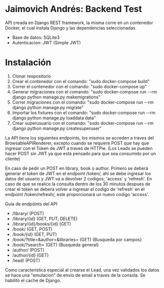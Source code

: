 # Jaimovich Andrés: Backend Test

API creada en Django REST framework, la misma corre en un contenedor Docker, el cual instala Django y las dependencias seleccionadas.

- Base de datos: SQLite3
- Autenticacion: JWT (Simple JWT)

# Instalación
1. Clonar respositorio
2. Crear el contenedor con el comando: "sudo docker-compose build"
3. Correr el contenedor con el comando: "sudo docker-compose up"
4. Generar migraciones con el comando: "sudo docker-compose run --rm django python manage.py makemigrations"
5. Correr migraciones con el comando: "sudo docker-compose run --rm django python manage.py migrate"
6. Importar los fixtures con el comando: "sudo docker-compose run --rm django python manage.py loaddata data"
7. Crear superusuario con el comando: "sudo docker-compose run --rm django python manage.py createsuperuser"


La API tiene los siguientes endpoints, los mismos se acceden a traves del BrowsableAPIRenderer, excepto cuando se requiere POST que hay que ingresar con el Token de JWT a traves de HTTPie. (Los Leads se pueden hacer POST sin JWT ya que está pensado para que sea consumido por un cliente)

En caso de pedir un POST en library, book o author. Primero se deberá generar el token de JWT en el endpoint /token/, ahi se debe ingresar los datos del usuario y JWT va a devolver 2 codigos; 'access' y 'refresh'. En caso de que se realice la consulta dentro de los 30 minutos despues de crear el token se deberá volver a ingresar el codigo de 'refresh' en el endpoint /token/refresh/, este proporcionará un nuevo codigo 'access'.

Guia de endpóints del API
- /library/ (POST)
- /library/{id} (GET, PUT, DELETE)
- /library/{id}/books/{id} (GET)
- /book/ (GET, POST)
- /book/{id} (GET, PUT)
- /book/?title=&author=&libraries= (GET) {Busqueda por campos}
- /book/?search= (GET) {Busqueda general}
- /author/ (POST)
- /author/{id} (GET)
- /lead/ (POST)

Como caracteristica especial al crearse el Lead, una vez validados los datos se hace una "emulacion" de envio de email a traves de la consola.
Se habilitó el cache de Django.
